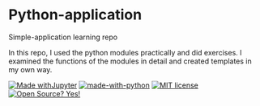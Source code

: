 # Python-application
Simple-application learning repo 

In this repo, I used the python modules practically and did exercises. I examined the functions of the modules in detail and created templates in my own way.


[![Made withJupyter](https://img.shields.io/badge/Made%20with-Jupyter-orange?style=for-the-badge&logo=Jupyter)](https://jupyter.org/try) 
[![made-with-python](https://img.shields.io/badge/Made%20with-Python-1f425f.svg)](https://www.python.org/) 
[![MIT license](https://img.shields.io/badge/License-MIT-blue.svg)](https://lbesson.mit-license.org/) 
[![Open Source? Yes!](https://badgen.net/badge/Open%20Source%20%3F/Yes%21/blue?icon=github)](https://github.com/Naereen/badges/)

